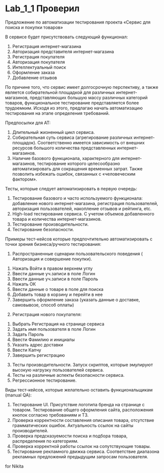 # Lab_1_1 Проверил

Предложение по автоматизации тестирования проекта «Сервис для поиска и покупки товаров»

В сервисе будет присутствовать следующий функционал:
1.  Регистрация интернет-магазина
2.  Авторизация представителя интернет-магазина
3.  Регистрация покупателя
4.  Авторизация покупателя
5.  Интеллектуальный поиск
6.  Оформление заказа
7.  Добавление отзывов

По причине того, что сервис имеет долгосрочную перспективу, а также является собирательной площадкой для различных интернет-магазинов, представляющих большую массу различных категорий товаров, функциональное тестирование представляется более трудоемким. Исходя из этого, предлагаю начать автоматизацию тестирования на этапе определения требований.

Предпосылки для АТ:
1.  Длительный жизненный цикл сервиса.
2.  Собирательная суть сервиса (агрегирование различных интернет-площадок). Соответственно имеется зависимость от внешних ресурсов большого количества представленных интернет-магазинов.
3.  Наличие базового функционала, характерного для интернет-магазинов, тестирование которого целесообразно автоматизировать для сокращения временных затрат. Также позволить избежать ошибок, связанных с «человеческим фактором».

Тесты, которые следует автоматизировать в первую очередь:
1.  Тестирование базового и часто используемого функционала: добавление нового интернет-магазина, регистрация пользователей, авторизация пользователей, накопление отзывов и рейтинга, etc.
2.  High-load тестирование сервиса. С учетом объемов добавленного товара и количества интернет-магазинов.
3.  Тестирование производительности.
4.  Тестирование безопасности.

Примеры тест-кейсов которые предпочтительно автоматизировать с точки зрения бизнеса/ручного тестирования:
1.  Распространенные сценарии пользовательского поведения ( Авторизация и совершение покупки).
1)  Нажать Войти в правом верхнем углу
2)  Ввести данные уч.записи в поле Логин
3)  Ввести данные уч.записи в поле Пароль
4)  Нажать ОК
5)  Ввести данные о товаре в поле для поиска
6)  Добавить товар в корзину и перейти в нее
7)  Завершить оформление заказа (указать данные о доставке, самовывозе, способ оплаты)



2.  Регистрация нового покупателя:
1)  Выбрать Регистрация на странице сервиса
2)  Задать имя пользователя в поле Логин
3)  Задать Пароль
4)  Ввести Фамилию и инициалы
5)  Указать адрес доставки
6)  Ввести Капчу
7)  Завершить регистрацию

3.  Тесты производительности. Запуск скриптов, которые эмулируют высокую нагрузку пользователей сервиса.
4.  Тесты на различные аспекты безопасности сервиса.
5.  Регрессионное тестирование.

Виды тест-кейсов, которые желательно оставить функциональщикам (manual QA):
1.  Тестирование UI. Присутствие логотипа бренда на странице с товаром. Тестирование общего оформления сайта, расположения кнопок согласно требованиям и ТЗ.
2.  Проверка корректности составления описания товара, отсутствие грамматических ошибок. Актуальность ссылок на сайты производителей.
3.  Проверка предсказуемости поиска и подбора товара, распределения по категориям.
4.  Проверка корректной работы ссылок на сопутствующие товары.
5.  Тестирование рекламного движка сервиса. Соответствие диапазона рекламных предложений предыдущим запросам пользователя.


for Nikita
